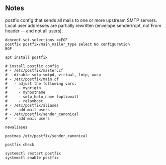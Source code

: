 Notes
-----

postfix config that sends all mails to one or more upstream SMTP servers.
Local user addresses are partially rewritten
(envelope sender/rcpt, not From header -- and not all users).

```
debconf-set-selections <<EOF
postfix postfix/main_mailer_type select No configuration
EOF

apt install postfix

# install postfix config
# - /etc/postfix/master.cf
#   disable smtp smtpd, virtual, lmtp, uucp
# - /etc/postfix/main.cf
#   - adjust the following vars:
#     - myorigin
#     - myhostname
#     - smtp_helo_name (optional)
#     - relayhost
# - /etc/postfix/aliases
#   - add mail users
# - /etc/postfix/sender_canonical
#   - add mail users

newaliases

postmap /etc/postfix/sender_canonical

postfix check

systemctl restart postfix
systemctl enable postfix
```
